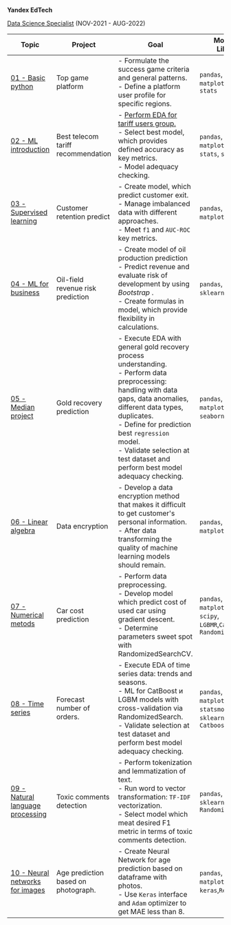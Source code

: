  **Yandex EdTech**
 
[Data Science Specialist](https://praktikum.yandex.ru/data-scientist) (NOV-2021 - AUG-2022)

| Topic | Project | Goal | Modules & Libraries |
| -------- | -------- | -------- | -------- | 
| [01 - Basic python](https://github.com/Ivan-Bebeshko/Yandex_Practicum/blob/main/01_game_platform_analysis/01_basic_python.ipynb) | Top game platform | - Formulate  the success game criteria and general patterns.<br />- Define a platform user profile for specific regions. | `pandas`, `numpy`, `matplotlib`, `math`, `stats` |
| [02 - ML introduction](https://github.com/Ivan-Bebeshko/Yandex_Practicum/blob/96642273daf62e635f8fc72ac821ec86bba8c263/02%20-%20ML_introduction/02_ML_intro.ipynb) | Best telecom tariff recommendation | - [Perform EDA for tariff users group.](https://github.com/Ivan-Bebeshko/Yandex_Practicum/blob/58d307466f7900fffa22112717c8c4b474c8cdd0/02%20-%20ML_introduction/EDA_ML_intro.ipynb) <br /> - Select best model, which provides defined accuracy as key metrics.<br />- Model adequacy checking. | `pandas`, `numpy`, `matplotlib`, `math`, `stats`, `sklearn` |
|   [03 - Supervised learning](https://github.com/Ivan-Bebeshko/Yandex_Practicum/blob/4719fbf96154fd61bec6dfae13fe30fac56bcd9a/03_supervised_learning/03_supervised_learning.ipynb)   | Сustomer retention predict | - Create model, which predict customer exit.<br /> - Manage imbalanced data with different approaches.<br />- Meet `f1` and `AUC-ROC` key metrics. |`pandas`, `numpy`, `matplotlib`, `sklearn`|
|[04 - ML for business](https://github.com/Ivan-Bebeshko/Yandex_Practicum/blob/c62da6e0e5f6e8a2a9efd6c43af03ba394f6699e/04_ML_for_business/04_ML_for_business.ipynb)| Oil-field revenue risk prediction |- Create model of oil production prediction <br /> - Predict revenue and evaluate risk of development by using *Bootstrap* . <br /> - Create formulas in model, which provide flexibility in calculations. |`pandas`, `numpy`, `sklearn`, `bootstrap`|
|[05 - Median project](https://github.com/Ivan-Bebeshko/Yandex_Practicum/blob/5c672204a80c5aa4e9ec2e6791f1d21ab3f7c118/05_median_project/05_medial_project.ipynb)| Gold recovery prediction| - Execute EDA with general gold recovery process understanding.<br /> - Perform data preprocessing: handling with data gaps, data anomalies, different data types, duplicates.<br /> - Define for prediction best `regression` model. <br /> - Validate selection at test dataset and perform best model adequacy checking.|`pandas`, `numpy`, `matplotlib`, `seaborn`,`sklearn`|
|[06 - Linear algebra](https://github.com/Ivan-Bebeshko/Yandex_Practicum/blob/d95c0b1f1c9fdb906ec719a9377ec3650e8b687a/06_linear_algebra/06_linear_algebra.ipynb)|Data encryption| - Develop a data encryption method that makes it difficult to get customer's personal information. <br /> - After data transforming the quality of machine learning models should remain.|`pandas`, `numpy`, `matplotlib`, `sklearn`|
|[07 - Numerical metods](https://github.com/Ivan-Bebeshko/Yandex_Practicum/blob/d442595945b5159f6c18cc11f2c5740e5bc26e37/07_numerical_metods/07_numerical_methods.ipynb)| Car cost prediction| - Perform data preprocessing.<br />- Develop model which predict cost of used car using gradient descent.<br />- Determine parameters sweet spot with RandomizedSearchCV.|`pandas`, `numpy`, `matplotlib`,`sklearn`, `scipy`, `LGBMR`,`CatBoost`, `RandomizedSearchCV`|
|[08 - Time series](https://github.com/Ivan-Bebeshko/Yandex_Practicum/blob/442a955f9ee244933908d1dc2c7c66431d8efd07/08_time_series/08_time%20series.ipynb)|Forecast number of orders.| - Execute EDA of time series data: trends and seasons.<br /> - ML for CatBoost и LGBM models with cross-validation via RandomizedSearch.<br />- Validate selection at test dataset and perform best model adequacy checking. |`pandas`, `numpy`, `matplotlib`, `statsmodels`, `sklearn`, `LGBMR`, `Catboost`|
|[09 - Natural language processing](https://github.com/Ivan-Bebeshko/Yandex_Practicum/blob/32a3e2126880f49dd438f5f3c5feaa9e4eab911c/09_natural_language_processing/09_NLP.ipynb)|Toxic comments detection| - Perform tokenization and lemmatization of text. <br /> - Run word to vector transformation: `TF-IDF` vectorization.<br /> - Select model which meat desired F1 metric in terms of toxic comments detection. |`pandas`, `numpy`, `nltk`, `sklearn`, `LGBMC`, `RandomizedSearchCV`|
|[10 - Neural networks for images](https://github.com/Ivan-Bebeshko/Yandex_Practicum/blob/b999bb14f5e316efb6c00c37367b6c32a5abeccd/10_NN_for_images/10_%20neural_network_learning.ipynb)| Age prediction based on photograph.|- Create Neural Network for age prediction based on dataframe with photos.<br />- Use `Keras` interface and `Adam` optimizer to get MAE less than 8. |`pandas`, `numpy`, `matplotlib`, `keras`,`ResNet50`,`Adam`|

